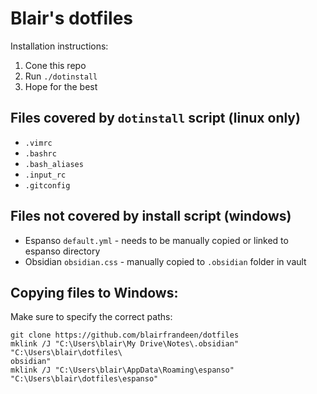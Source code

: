 # Blair's dotfiles

Installation instructions:
1. Cone this repo
2. Run `./dotinstall`
3. Hope for the best

## Files covered by `dotinstall` script (linux only)
- `.vimrc`
- `.bashrc`
- `.bash_aliases`
- `.input_rc`
- `.gitconfig`

## Files not covered by install script (windows)
- Espanso `default.yml` - needs to be manually copied or linked to espanso directory
- Obsidian `obsidian.css` - manually copied to `.obsidian` folder in vault

## Copying files to Windows:
Make sure to specify the correct paths:
```Shell
git clone https://github.com/blairfrandeen/dotfiles
mklink /J "C:\Users\blair\My Drive\Notes\.obsidian" "C:\Users\blair\dotfiles\
obsidian"
mklink /J "C:\Users\blair\AppData\Roaming\espanso" "C:\Users\blair\dotfiles\espanso"
```
